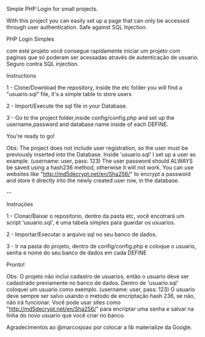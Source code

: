 Simple PHP Login for small projects. 

With this project you can easily set up a page that can only be accessed through user authentication. Safe against SQL Injection.

PHP Login Simples

com este projeto você consegue rapidamente iniciar um projeto com paginas que só poderam ser acessadas através de autenticação de usuario. Seguro contra SQL injection.


Instructions

1 - Clone/Download the repository, inside the etc folder you will find a "usuario.sql" file, it's a simple table to store users

2 - Import/Execute the sql file in your Database.

3 - Go to the project folder,inside config/config.php and set up the username,password and database name inside of each DEFINE.

You're ready to go!

Obs: The project does not include user registration, so the user must be previously inserted into the Database.
Inside 'usuario.sql'
I set up a user as example. (username: user, pass: 123)
The user password should ALWAYS be saved using a hash236 method, otherwise it will not work. 
You can use websites like "http://md5decrypt.net/en/Sha256/" to encrypt a password and store it directly into the newly
created user row, in the database.

--

Instruções

1 - Clonar/Baixar o repositorio, dentro da pasta etc, você encotrará um script 'usuario.sql', é uma tabela simples para guardar
os usuarios.

2 - Importar/Executar o arquivo sql no seu banco de dados.

3 - Ir na pasta do projeto, dentro de config/config.php e coloque o usuario, senha e nome do seu banco de dados em cada DEFINE

Pronto!

Obs: O projeto não inclui cadastro de usuarios, então o usuario deve ser cadastrado previamente no banco de dados.
Dentro de 'usuario.sql' coloquei um usuario como exemplo. (username: user, pass: 123)
O usuario deve sempre ser salvo usando o metodo de encriptação hash 236, se não, não irá funcionar.
Você pode usar sites como "http://md5decrypt.net/en/Sha256/" para encriptar uma senha e salvar na linha do novo usuario 
que você criar no banco.

Agradecimentos ao @marcosjoao por colocar a lib materialize da Google.
